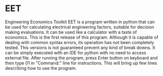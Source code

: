 # EET
Engineering Economics Toolkit
EET is a program written in python that can be used for calculating electrical engineering factors, suitable for decision making evaluations. It can be used like a calculator with a taste of economics.
This is the first release of this program. Although it is capable of dealing with common syntax errors, its operation has not been completely tested. This versions is not guaranteed prevent any kind of break downs. It can be simply executed with an IDE for python with no need to access external file.
After running the program, press Enter button on keyboard and then type 01 in "Command:" line for instructions. This will bring up few lines describing how to use the program.
